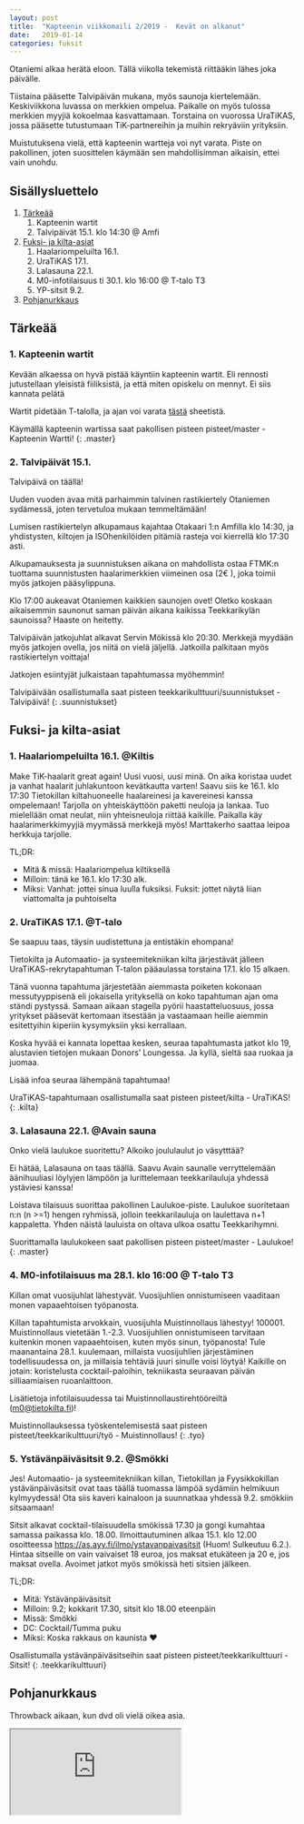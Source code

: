 ```yaml
---
layout: post
title:  "Kapteenin viikkomaili 2/2019 -  Kevät on alkanut"
date:   2019-01-14
categories: fuksit
---
```


Otaniemi alkaa herätä eloon. Tällä viikolla tekemistä riittääkin lähes joka päivälle.

Tiistaina pääsette Talvipäivän mukana, myös saunoja kiertelemään. Keskiviikkona luvassa on merkkien ompelua. Paikalle on myös tulossa merkkien myyjiä kokoelmaa kasvattamaan. Torstaina on vuorossa UraTiKAS, jossa pääsette tutustumaan TiK-partnereihin ja muihin rekryäviin yrityksiin.

Muistutuksena vielä, että kapteenin wartteja voi nyt varata. Piste on pakollinen, joten suosittelen käymään sen mahdollisimman aikaisin, ettei vain unohdu.


## Sisällysluettelo
1. [Tärkeää](#tärkeää)
	1. Kapteenin wartit
	2. Talvipäivät 15.1. klo 14:30 @ Amfi
2. [Fuksi- ja kilta-asiat](#fuksi--ja-kilta-asiat)
	1. Haalariompeluilta 16.1.
	2. UraTiKAS 17.1.
	3. Lalasauna 22.1.
	4. M0-infotilaisuus ti 30.1. klo 16:00 @ T-talo T3
	5. YP-sitsit 9.2.
3. [Pohjanurkkaus](#pohjanurkkaus)

## Tärkeää

### 1. Kapteenin wartit

Kevään alkaessa on hyvä pistää käyntiin kapteenin wartit. Eli rennosti jutustellaan yleisistä fiiliksistä, ja että miten opiskelu on mennyt. Ei siis kannata pelätä

Wartit pidetään T-talolla, ja ajan voi varata [tästä](https://docs.google.com/spreadsheets/d/1ap_SmvJQtSOqYn1-z0hCp-hl61Etyi6o7hL3U0MnYe4/edit?usp=sharing) sheetistä.


Käymällä kapteenin wartissa saat pakollisen pisteen pisteet/master - Kapteenin Wartti!
{: .master}


### 2. Talvipäivät 15.1.

Talvipäivä on täällä!

Uuden vuoden avaa mitä parhaimmin talvinen rastikiertely Otaniemen sydämessä, joten tervetuloa mukaan temmeltämään!

Lumisen rastikiertelyn alkupamaus kajahtaa Otakaari 1:n Amfilla klo 14:30, ja yhdistysten, kiltojen ja ISOhenkilöiden pitämiä rasteja voi kierrellä klo 17:30 asti.

Alkupamauksesta ja suunnistuksen aikana on mahdollista ostaa FTMK:n tuottama suunnistusten haalarimerkkien viimeinen osa (2€ ), joka toimii myös jatkojen pääsylippuna.

Klo 17:00 aukeavat Otaniemen kaikkien saunojen ovet! Oletko koskaan aikaisemmin saunonut saman päivän aikana kaikissa Teekkarikylän saunoissa? Haaste on heitetty.

Talvipäivän jatkojuhlat alkavat Servin Mökissä klo 20:30. Merkkejä myydään myös jatkojen ovella, jos niitä on vielä jäljellä. Jatkoilla palkitaan myös rastikiertelyn voittaja!

Jatkojen esiintyjät julkaistaan tapahtumassa myöhemmin!

Talvipäivään osallistumalla saat pisteen teekkarikulttuuri/suunnistukset - Talvipäivä!
{: .suunnistukset}


## Fuksi- ja kilta-asiat

### 1. Haalariompeluilta 16.1. @Kiltis

Make TiK-haalarit great again! Uusi vuosi, uusi minä. On aika koristaa uudet ja vanhat haalarit juhlakuntoon kevätkautta varten! Saavu siis ke 16.1. klo 17:30 Tietokillan kiltahuoneelle haalareinesi ja kavereinesi kanssa ompelemaan! Tarjolla on yhteiskäyttöön paketti neuloja ja lankaa. Tuo mielellään omat neulat, niin yhteisneuloja riittää kaikille. Paikalla käy haalarimerkkimyyjiä myymässä merkkejä myös! Marttakerho saattaa leipoa herkkuja tarjolle.

TL;DR:
* Mitä & missä: Haalariompelua kiltiksellä
* Milloin: tänä ke 16.1. klo 17:30 alk.
* Miksi: Vanhat: jottei sinua luulla fuksiksi. Fuksit: jottet näytä liian viattomalta ja puhtoiselta

### 2. UraTiKAS 17.1. @T-talo
Se saapuu taas, täysin uudistettuna ja entistäkin ehompana!

Tietokilta ja Automaatio- ja systeemitekniikan kilta järjestävät jälleen UraTiKAS-rekrytapahtuman T-talon pääaulassa torstaina 17.1. klo 15 alkaen.

Tänä vuonna tapahtuma järjestetään aiemmasta poiketen kokonaan messutyyppisenä eli jokaisella yrityksellä on koko tapahtuman ajan oma ständi pystyssä. Samaan aikaan stagella pyörii haastatteluosuus, jossa yritykset pääsevät kertomaan itsestään ja vastaamaan heille aiemmin esitettyihin kiperiin kysymyksiin yksi kerrallaan.

Koska hyvää ei kannata lopettaa kesken, seuraa tapahtumasta jatkot klo 19, alustavien tietojen mukaan Donors’ Loungessa. Ja kyllä, sieltä saa ruokaa ja juomaa.

Lisää infoa seuraa lähempänä tapahtumaa!

UraTiKAS-tapahtumaan osallistumalla saat pisteen pisteet/kilta - UraTiKAS!
{: .kilta}

### 3. Lalasauna 22.1. @Avain sauna

Onko vielä laulukoe suoritettu? Alkoiko joululaulut jo väsytttää?

Ei hätää, Lalasauna on taas täällä. Saavu Avain saunalle verryttelemään äänihuuliasi löylyjen lämpöön ja lurittelemaan teekkarilauluja yhdessä ystäviesi kanssa!

Loistava tilaisuus suorittaa pakollinen Laulukoe-piste. Laulukoe suoritetaan n:n (n >=1) hengen ryhmissä, jolloin teekkarilauluja on laulettava n+1 kappaletta. Yhden näistä lauluista on oltava ulkoa osattu Teekkarihymni.

Suorittamalla laulukokeen saat pakollisen pisteen pisteet/master - Laulukoe!
{: .master}

### 4. M0-infotilaisuus ma 28.1. klo 16:00 @ T-talo T3

Killan omat vuosijuhlat lähestyvät. Vuosijuhlien onnistumiseen vaaditaan monen vapaaehtoisen työpanosta.

Killan tapahtumista arvokkain, vuosijuhla Muistinnollaus lähestyy! 100001. Muistinnollaus vietetään 1.-2.3. Vuosijuhlien onnistumiseen tarvitaan kuitenkin monen vapaaehtoisen, kuten myös sinun, työpanosta! Tule maanantaina 28.1. kuulemaan, millaista vuosijuhlien järjestäminen todellisuudessa on, ja millaisia tehtäviä juuri sinulle voisi löytyä! Kaikille on jotain: koristelusta cocktail-paloihin, tekniikasta seuraavan päivän silliaamiaisen ruoanlaittoon.

Lisätietoja infotilaisuudessa tai Muistinnollaustirehtööreiltä (m0@tietokilta.fi)!

Muistinnollauksessa työskentelemisestä saat pisteen pisteet/teekkarikulttuuri/työ - Muistinnollaus!
{: .tyo}


### 5. Ystävänpäiväsitsit 9.2. @Smökki
Jes! Automaatio- ja systeemitekniikan killan, Tietokillan ja Fyysikkokillan ystävänpäiväsitsit ovat taas täällä tuomassa lämpöä sydämiin helmikuun kylmyydessä! Ota siis kaveri kainaloon ja suunnatkaa yhdessä 9.2. smökkiin sitsaamaan!

Sitsit alkavat cocktail-tilaisuudella smökissä 17.30 ja gongi kumahtaa samassa paikassa klo. 18.00. Ilmoittautuminen alkaa 15.1. klo 12.00 osoitteessa <https://as.ayy.fi/ilmo/ystavanpaivasitsit> (Huom! Sulkeutuu 6.2.). Hintaa sitseille on vain vaivaiset 18 euroa, jos maksat etukäteen ja 20 e, jos maksat ovella. Avoimet jatkot myös smökissä heti sitsien jälkeen.

TL;DR:
* Mitä: Ystävänpäiväsitsit
* Milloin: 9.2; kokkarit 17.30, sitsit klo 18.00 eteenpäin
* Missä: Smökki
* DC: Cocktail/Tumma puku
* Miksi: Koska rakkaus on kaunista ♥

Osallistumalla ystävänpäiväsitseihin saat pisteen pisteet/teekkarikulttuuri - Sitsit!
{: .teekkarikulttuuri}


## Pohjanurkkaus
Throwback aikaan, kun dvd oli vielä oikea asia.
<div class="resp-container">
<iframe class="resp-iframe" src="https://bouncingdvdlogo.com/" scrolling="no"></iframe>
</div>
